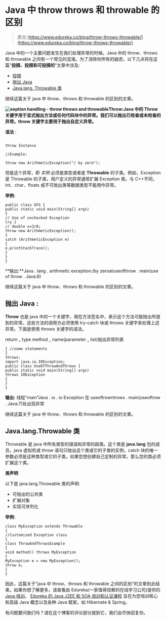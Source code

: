 # Java 中 throw throws 和 throwable 的区别

> 原文:[https://www.edureka.co/blog/throw-throws-throwable/](https://www.edureka.co/blog/throw-throws-throwable/)

Java 中的一个主要问题发生在我们处理异常的时候。Java 中的 throw、throws 和 throwable 之间有一个常见的混淆。为了消除你所有的疑虑，以下几点将在这篇"**投掷、投掷和可投掷的**"文章中涉及:

*   [投掷](#Throw)
*   [抛出 Java](#ThrowsinJava)
*   [Java.lang. Throwable 类](#Java.lang.ThrowableClass)

继续这篇关于 java 中 throw、throws 和 throwable 的区别的文章。

**![eeption handling - throw throws and throwable](../Images/da5b6077ff559cd5a4d1795514beebcd.png)Throw:**Java 中的 Throw 关键字用于显式抛出方法或任何代码块中的异常。我们可以抛出已检查或未检查的异常。throw 关键字主要用于抛出自定义异常**。**

**语法** :

```

throw Instance

//Example:

throw new ArithmeticException("/ by zero");

```

但是这个异常，即 *实例* 必须是类型或者是 **Throwable** 的子类。例如，Exception 是 Throwable 的子类，用户定义的异常通常扩展 Exception 类。与 C++不同，int、char、floats 或不可抛出类等数据类型不能用作异常。

**举例:**

```
public class GFG {
public static void main(String[] args)
{
// Use of unchecked Exception
try {
// double x=3/0;
throw new ArithmeticException();
}
catch (ArithmeticException e) 
{
e.printStackTrace();
}
}
}

```

**输出:**Java . lang . arithmetic exception:/by zeroatuseofthrow . main(use of throw . Java:8)

继续这篇关于 java 中 throw、throws 和 throwable 的区别的文章。

## **抛出 Java :**

**Throw** 也是 java 中的一个关键字，用在方法签名中，表示这个方法可能抛出所提到的异常。这些方法的调用方必须使用 try-catch 块或 throws 关键字来处理上述异常。下面是使用 throws 关键字的语法。

return _ type method _ name(parameter _ list)抛出异常列表

```
{ //some statements
}
throws:
import java.io.IOException;  
public class UseOfThrowAndThrows { 
public static void main(String[] args) 
throws IOException
{
}
}

```

**输出:** 线程“main”Java . io . io Exception 在 useoftrowntrows . main(useoftrow . Java:7)处出现异常

继续这篇关于 java 中 throw、throws 和 throwable 的区别的文章。

## Java.lang.Throwable 类

Throwable 是 java 中所有类型的错误和异常的超类。这个类是 **java.lang** 包的成员。java 虚拟机或 throw 语句只抛出这个类或它的子类的实例。catch 块的唯一参数必须是这种类型或它的子类。如果您想创建自己定制的异常，那么您的类必须扩展这个类。

**类声明**

以下是 java.lang.Throwable 类的声明:

*   可抛出的公共类
*   扩展对象
*   实现可序列化

**举例:**

```
class MyException extends Throwable
{
//Customized Exception class
} 
class ThrowAndThrowsExample
{
void method() throws MyException
{
MyException e = new MyException(); 
throw e;
}
}

```

因此，这篇关于“java 中 throw、throws 和 throwable 之间的区别”的文章到此结束。如果你想了解更多，请查看由 Edureka(一家值得信赖的在线学习公司)提供的  [Java 培训](https://www.edureka.co/java-j2ee-soa-training)。  [Edureka 的 Java J2EE 和 SOA 培训和认证课程](https://www.edureka.co/java-j2ee-soa-training/) 旨在为您培训核心和高级 Java 概念以及各种 Java 框架，如 Hibernate & Spring。

有问题要问我们吗？请在这个博客的评论部分提到它，我们会尽快回复你。